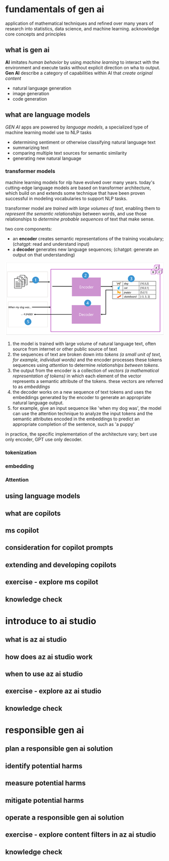 # fundamentals of gen ai
application of mathematical techniques and refined over many years of research into statistics, data science, and machine learning. 
acknowledge core concepts and principles 

## what is gen ai
**AI** imitates *human behavior* by using *machine learning* to interact with the environment and execute tasks without explicit direction on wha to output.
**Gen AI** describe a category of capabilities within AI that *create original content*

- natural language generation 
- image generation
- code generation

## what are language models
*GEN AI* apps are powered by *language models*, a specialized type of machine learning model use to NLP tasks
- determining sentiment or otherwise classifying natural language text
- summarizing text
- comparing multiple text sources for semantic similarity 
- generating new natural language

### transformer models
machine learning models for nlp have evolved over many years. today's cutting-edge language models are based on transformer architecture, which build on and extends some technique that have been proven successful in modeling vocabularies to support NLP tasks. 

transformer model are *trained with large volumes of text*, enabling them to *represent the semantic relationships* between words, and use those relationships to *determine probable sequences* of text that make sense. 

two core components: 
- an **encoder** creates semantic representations of the training vocabulary; (chatgpt: read and understand input)
- a **decoder** generates new language sequences; (chatgpt: generate an output on that understanding)

![transformer](../imgs/az_gen_ai_transformer.png)
1. the model is trained with large volume of natural language text, often source from internet or other public source of text
2. the sequences of text are broken down into *tokens (a small unit of text, for example, individual words)* and the encoder processes these tokens sequences using *attention* to determine *relationships between tokens*. 
3. the output from the encoder is a collection of *vectors (a mathematical representation of tokens)* in which each element of the vector represents a semantic attribute of the tokens. these vectors are referred to as *embeddings*
4. the decoder works on a new sequence of text tokens and uses the embeddings generated by the encoder to generate an appropriate natural language output.
5. for example, give an input sequence like 'when my dog was', the model can use the attention technique to analyze the input tokens and the semantic attributes encoded in the embeddings to predict an appropriate completion of the sentence, such as 'a puppy'  

in practice, the specific implementation of the architecture vary; bert use only encoder, GPT use only decoder. 

### tokenization
### embedding
### Attention

## using language models
## what are copilots
## ms copilot
## consideration for copilot prompts
## extending and developing copilots
## exercise - explore ms copilot
## knowledge check

# introduce to ai studio
## what is az ai studio
## how does az ai studio work
## when to use az ai studio
## exercise - explore az ai studio
## knowledge check

# responsible gen ai
## plan a responsible gen ai solution
## identify potential harms
## measure potential harms
## mitigate potential harms
## operate a responsible gen ai solution
## exercise - explore content filters in az ai studio
## knowledge check